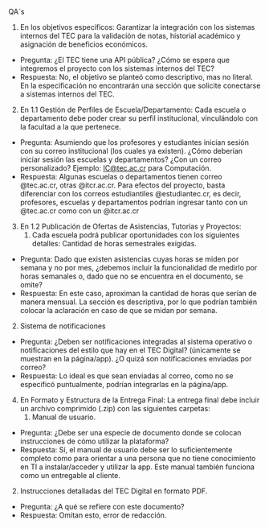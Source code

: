 QA´s

1. En los objetivos específicos: Garantizar la integración con los sistemas internos del TEC para la validación de notas, historial académico y asignación de beneficios económicos.  
-	Pregunta: ¿El TEC tiene una API pública? ¿Cómo se espera que integremos el proyecto con los sistemas internos del TEC?  
-	Respuesta: No, el objetivo se planteó como descriptivo, mas no literal. En la especificación no encontrarán una sección que solicite conectarse a sistemas internos del TEC.

2. En 1.1 Gestión de Perfiles de Escuela/Departamento: Cada escuela o departamento debe poder crear su perfil institucional, vinculándolo con la facultad a la que pertenece.  
-	Pregunta: Asumiendo que los profesores y estudiantes inician sesión con su correo institucional (los cuales ya existen). ¿Cómo deberían iniciar sesión las escuelas y departamentos? ¿Con un correo personalizado? Ejemplo: IC@tec.ac.cr para Computación.  
-	Respuesta: Algunas escuelas o departamentos tienen correo @tec.ac.cr, otras @itcr.ac.cr. Para efectos del proyecto, basta diferenciar con los correos estudiantiles @estudiantec.cr, es decir, profesores, escuelas y departamentos podrían ingresar tanto con un @tec.ac.cr como con un @itcr.ac.cr

3. En 1.2 Publicación de Ofertas de Asistencias, Tutorías y Proyectos:  
   1. Cada escuela podrá publicar oportunidades con los siguientes detalles: Cantidad de horas semestrales exigidas.  
-	Pregunta: Dado que existen asistencias cuyas horas se miden por semana y no por mes, ¿debemos incluir la funcionalidad de medirlo por horas semanales o, dado que no se encuentra en el documento, se omite?  
-	Respuesta: En este caso, aproximan la cantidad de horas que serían de manera mensual. La sección es descriptiva, por lo que podrían también colocar la aclaración en caso de que se midan por semana. 
   2. Sistema de notificaciones  
-	Pregunta: ¿Deben ser notificaciones integradas al sistema operativo o notificaciones del estilo que hay en el TEC Digital? (únicamente se muestran en la página/app). ¿O quizá son notificaciones enviadas por correo?  
-	Respuesta: Lo ideal es que sean enviadas al correo, como no se especificó puntualmente, podrían integrarlas en la página/app. 

4. En Formato y Estructura de la Entrega Final: La entrega final debe incluir un archivo comprimido (.zip) con las siguientes carpetas:  
   1. Manual de usuario.  
-	Pregunta: ¿Debe ser una especie de documento donde se colocan instrucciones de cómo utilizar la plataforma?  
-	Respuesta: Sí, el manual de usuario debe ser lo suficientemente completo como para orientar a una persona que no tiene conocimiento en TI a instalar/acceder y utilizar la app. Este manual también funciona como un entregable al cliente. 
   2. Instrucciones detalladas del TEC Digital en formato PDF.  
-	Pregunta: ¿A qué se refiere con este documento?  
-	Respuesta: Omitan esto, error de redacción. 
